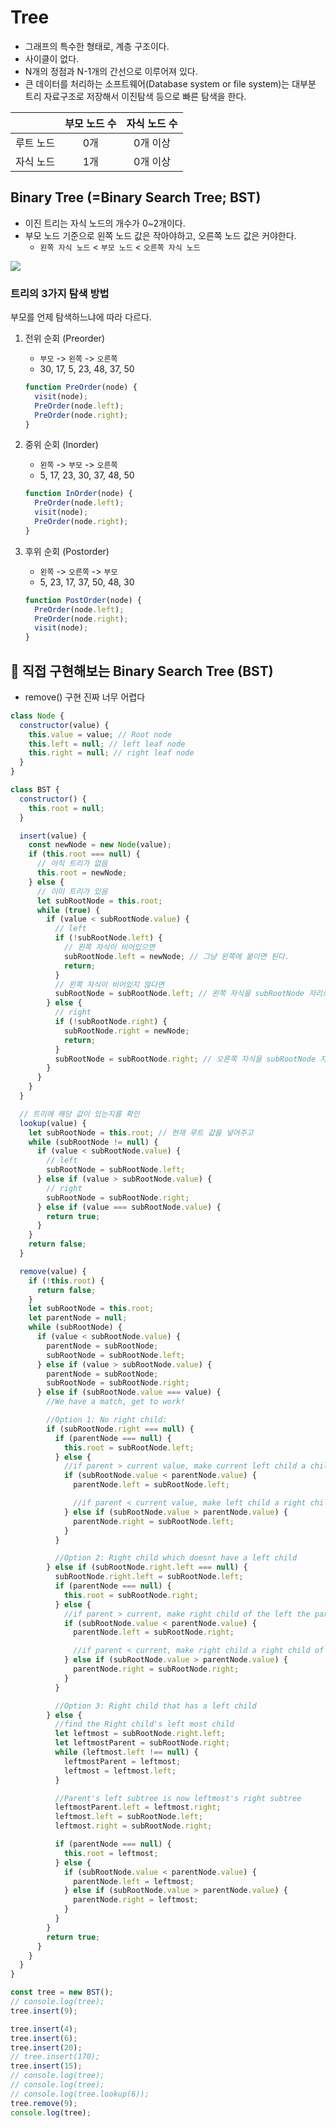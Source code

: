 # Tree

- 그래프의 특수한 형태로, 계층 구조이다.
- 사이클이 없다.
- N개의 정점과 N-1개의 간선으로 이루어져 있다.
- 큰 데이터를 처리하는 소프트웨어(Database system or file system)는 대부분 트리 자료구조로 저장해서 이진탐색 등으로 빠른 탐색을 한다.

|           | 부모 노드 수 | 자식 노드 수 |
| :-------: | :----------: | :----------: |
| 루트 노드 |     0개      |   0개 이상   |
| 자식 노드 |     1개      |   0개 이상   |

## Binary Tree (=Binary Search Tree; BST)

- 이진 트리는 자식 노드의 개수가 0~2개이다.
- 부모 노드 기준으로 왼쪽 노드 값은 작아야하고, 오른쪽 노드 값은 커야한다.
  - `왼쪽 자식 노드` < `부모 노드` < `오른쪽 자식 노드`

<img src='./images/tree_01.JPG'>

### 트리의 3가지 탐색 방법

부모를 언제 탐색하느냐에 따라 다르다.

1. 전위 순회 (Preorder)

   - `부모` -> `왼쪽` -> `오른쪽`
   - 30, 17, 5, 23, 48, 37, 50

   ```js
   function PreOrder(node) {
     visit(node);
     PreOrder(node.left);
     PreOrder(node.right);
   }
   ```

2. 중위 순회 (Inorder)

   - `왼쪽` -> `부모` -> `오른쪽`
   - 5, 17, 23, 30, 37, 48, 50

   ```js
   function InOrder(node) {
     PreOrder(node.left);
     visit(node);
     PreOrder(node.right);
   }
   ```

3. 후위 순회 (Postorder)

   - `왼쪽` -> `오른쪽` -> `부모`
   - 5, 23, 17, 37, 50, 48, 30

   ```js
   function PostOrder(node) {
     PreOrder(node.left);
     PreOrder(node.right);
     visit(node);
   }
   ```

## 🌈 직접 구현해보는 Binary Search Tree (BST)

- remove() 구현 진짜 너무 어렵다

```js
class Node {
  constructor(value) {
    this.value = value; // Root node
    this.left = null; // left leaf node
    this.right = null; // right leaf node
  }
}

class BST {
  constructor() {
    this.root = null;
  }

  insert(value) {
    const newNode = new Node(value);
    if (this.root === null) {
      // 아직 트리가 없음
      this.root = newNode;
    } else {
      // 이미 트리가 있음
      let subRootNode = this.root;
      while (true) {
        if (value < subRootNode.value) {
          // left
          if (!subRootNode.left) {
            // 왼쪽 자식이 비어있으면
            subRootNode.left = newNode; // 그냥 왼쪽에 붙이면 된다.
            return;
          }
          // 왼쪽 자식이 비어있지 않다면
          subRootNode = subRootNode.left; // 왼쪽 자식을 subRootNode 자리로 올린다.
        } else {
          // right
          if (!subRootNode.right) {
            subRootNode.right = newNode;
            return;
          }
          subRootNode = subRootNode.right; // 오른쪽 자식을 subRootNode 자리로 올린다.
        }
      }
    }
  }

  // 트리에 해당 값이 있는지를 확인
  lookup(value) {
    let subRootNode = this.root; // 현재 루트 값을 넣어주고
    while (subRootNode != null) {
      if (value < subRootNode.value) {
        // left
        subRootNode = subRootNode.left;
      } else if (value > subRootNode.value) {
        // right
        subRootNode = subRootNode.right;
      } else if (value === subRootNode.value) {
        return true;
      }
    }
    return false;
  }

  remove(value) {
    if (!this.root) {
      return false;
    }
    let subRootNode = this.root;
    let parentNode = null;
    while (subRootNode) {
      if (value < subRootNode.value) {
        parentNode = subRootNode;
        subRootNode = subRootNode.left;
      } else if (value > subRootNode.value) {
        parentNode = subRootNode;
        subRootNode = subRootNode.right;
      } else if (subRootNode.value === value) {
        //We have a match, get to work!

        //Option 1: No right child:
        if (subRootNode.right === null) {
          if (parentNode === null) {
            this.root = subRootNode.left;
          } else {
            //if parent > current value, make current left child a child of parent
            if (subRootNode.value < parentNode.value) {
              parentNode.left = subRootNode.left;

              //if parent < current value, make left child a right child of parent
            } else if (subRootNode.value > parentNode.value) {
              parentNode.right = subRootNode.left;
            }
          }

          //Option 2: Right child which doesnt have a left child
        } else if (subRootNode.right.left === null) {
          subRootNode.right.left = subRootNode.left;
          if (parentNode === null) {
            this.root = subRootNode.right;
          } else {
            //if parent > current, make right child of the left the parent
            if (subRootNode.value < parentNode.value) {
              parentNode.left = subRootNode.right;

              //if parent < current, make right child a right child of the parent
            } else if (subRootNode.value > parentNode.value) {
              parentNode.right = subRootNode.right;
            }
          }

          //Option 3: Right child that has a left child
        } else {
          //find the Right child's left most child
          let leftmost = subRootNode.right.left;
          let leftmostParent = subRootNode.right;
          while (leftmost.left !== null) {
            leftmostParent = leftmost;
            leftmost = leftmost.left;
          }

          //Parent's left subtree is now leftmost's right subtree
          leftmostParent.left = leftmost.right;
          leftmost.left = subRootNode.left;
          leftmost.right = subRootNode.right;

          if (parentNode === null) {
            this.root = leftmost;
          } else {
            if (subRootNode.value < parentNode.value) {
              parentNode.left = leftmost;
            } else if (subRootNode.value > parentNode.value) {
              parentNode.right = leftmost;
            }
          }
        }
        return true;
      }
    }
  }
}

const tree = new BST();
// console.log(tree);
tree.insert(9);

tree.insert(4);
tree.insert(6);
tree.insert(20);
// tree.insert(170);
tree.insert(15);
// console.log(tree);
// console.log(tree);
// console.log(tree.lookup(6));
tree.remove(9);
console.log(tree);
```
